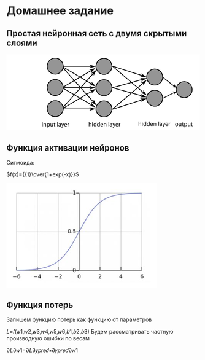 # Домашнее задание
## Простая нейронная сеть с двумя скрытыми слоями

![ui_glow](./doc/pic.png)

## Функция активации нейронов 

Сигмоида: 
  
$f(x)={{1}\over{1+exp(-x)}}$


![ui_glow_up](./doc/sigmoid.JPG)

## Функция потерь

Запишем функцию потерь как функцию от параметров

𝐿=𝑓(𝑤1,𝑤2,𝑤3,𝑤4,𝑤5,𝑤6,𝑏1,𝑏2,𝑏3) 
Будем рассматривать частную производную ошибки по весам

∂𝐿∂𝑤1=∂𝐿∂𝑦𝑝𝑟𝑒𝑑∗∂𝑦𝑝𝑟𝑒𝑑∂𝑤1